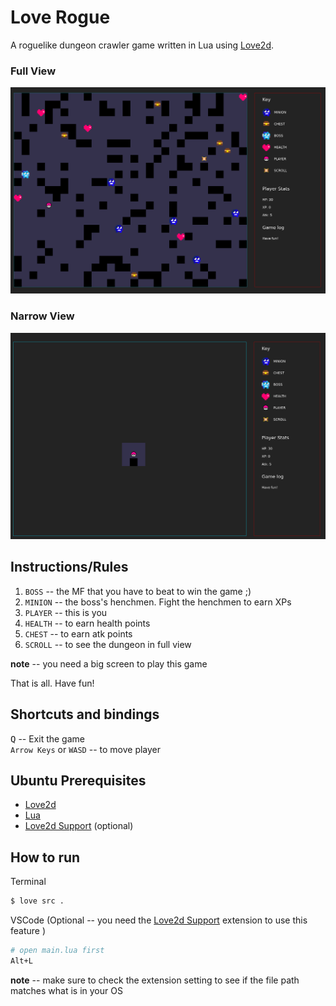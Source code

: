 # Love Rogue

A roguelike dungeon crawler game written in Lua using [Love2d](https://love2d.org/).

### **Full View**

![Full View](./docs/rogue-full-view.png)

### **Narrow View**

![Narrow View](./docs/rogue-narrow-view.png)

## Instructions/Rules

1. `BOSS` -- the MF that you have to beat to win the game ;)
2. `MINION` -- the boss's henchmen. Fight the henchmen to earn XPs
3. `PLAYER` -- this is you
4. `HEALTH` -- to earn health points
5. `CHEST` -- to earn atk points
6. `SCROLL` -- to see the dungeon in full view

**note** -- you need a big screen to play this game

That is all. Have fun!

## Shortcuts and bindings

<kbd>Q</kbd> -- Exit the game\
`Arrow Keys` or `WASD` -- to move player

## Ubuntu Prerequisites

- [Love2d](https://launchpad.net/~bartbes/+archive/ubuntu/love-stable)
- [Lua](https://www.lua.org/download.html)
- [Love2d Support](https://marketplace.visualstudio.com/items?itemName=pixelbyte-studios.pixelbyte-love2d) (optional)

## How to run

Terminal

```bash
$ love src .
```

VSCode (Optional -- you need the [Love2d Support](#ubuntu-prerequisites) extension to use this feature )

```bash
# open main.lua first
Alt+L
```

**note** -- make sure to check the extension setting to see if the file path matches what is in your OS
